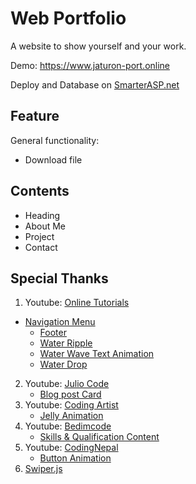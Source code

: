 # Web Portfolio
  A website to show yourself and your work.

Demo: https://www.jaturon-port.online

Deploy and Database on [SmarterASP.net](https://www.smarterasp.net)

## Feature
General functionality:
  * Download file

## Contents
  * Heading
  * About Me
  * Project
  * Contact
  
## Special Thanks
1. Youtube: [Online Tutorials](https://www.youtube.com/c/OnlineTutorials4Designers)
  * [Navigation Menu](https://www.youtube.com/watch?v=ArTVfdHOB-M&list=PLh2LmvawoXcspAJFDLGVUAeVyXW2x1TK6&index=19)
    * [Footer](https://www.youtube.com/watch?v=UpkEANWC2Ms&list=PLh2LmvawoXcspAJFDLGVUAeVyXW2x1TK6&index=1&t=613s)
    * [Water Ripple](https://www.youtube.com/watch?v=hKX8rPs7ve4&list=PLh2LmvawoXcspAJFDLGVUAeVyXW2x1TK6&index=4)
    * [Water Wave Text Animation](https://www.youtube.com/watch?v=Tf6qm5JMUXQ&list=PLh2LmvawoXcspAJFDLGVUAeVyXW2x1TK6&index=14&t=49s)
    * [Water Drop](https://www.youtube.com/watch?v=hgqHPLU-qIE&t=370s)
2. Youtube: [Julio Code](https://www.youtube.com/c/JulioCodes)
    * [Blog post Card](https://www.youtube.com/watch?v=XRzAZBPp5iQ&list=PLh2LmvawoXcspAJFDLGVUAeVyXW2x1TK6&index=3)
3. Youtube: [Coding Artist](https://www.youtube.com/c/CodingArtist)
    * [Jelly Animation](https://www.youtube.com/watch?v=6uuHeZ6BNOI&list=PLh2LmvawoXcspAJFDLGVUAeVyXW2x1TK6&index=9)
4. Youtube: [Bedimcode](https://www.youtube.com/c/Bedimcode)
    * [Skills & Qualification Content](https://www.youtube.com/watch?v=27JtRAI3QO8&list=PLh2LmvawoXcspAJFDLGVUAeVyXW2x1TK6&index=12&t=4313s)
5. Youtube: [CodingNepal](https://www.youtube.com/c/CodingNepal)
    * [Button Animation](https://www.youtube.com/watch?v=yU3giDe-N6c&list=PLh2LmvawoXcspAJFDLGVUAeVyXW2x1TK6&index=19&t=34s)
6. [Swiper.js](https://swiperjs.com)
